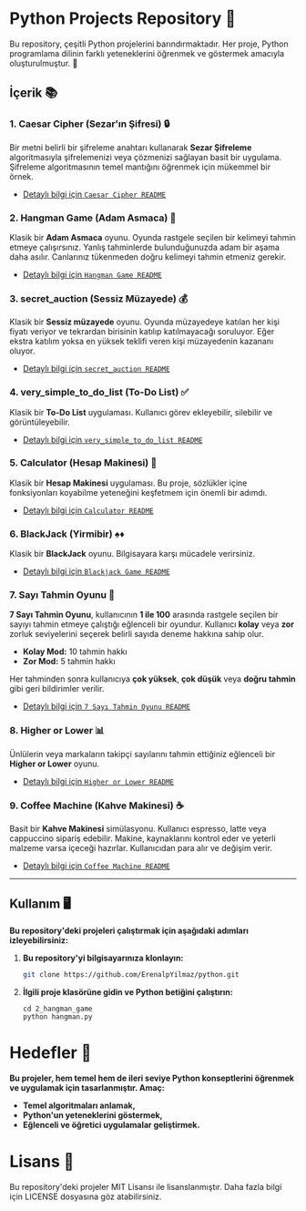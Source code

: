 # Python Projects Repository 🐍

Bu repository, çeşitli Python projelerini barındırmaktadır. Her proje, Python programlama dilinin farklı yeteneklerini öğrenmek ve göstermek amacıyla oluşturulmuştur. 🚀

## İçerik 📚

### 1. Caesar Cipher (Sezar'ın Şifresi) 🔒

Bir metni belirli bir şifreleme anahtarı kullanarak **Sezar Şifreleme** algoritmasıyla şifrelemenizi veya çözmenizi sağlayan basit bir uygulama. Şifreleme algoritmasının temel mantığını öğrenmek için mükemmel bir örnek.

- [Detaylı bilgi için `Caesar Cipher README`](./1_caesarCipher/README.md)

### 2. Hangman Game (Adam Asmaca) 🤔

Klasik bir **Adam Asmaca** oyunu. Oyunda rastgele seçilen bir kelimeyi tahmin etmeye çalışırsınız. Yanlış tahminlerde bulunduğunuzda adam bir aşama daha asılır. Canlarınız tükenmeden doğru kelimeyi tahmin etmeniz gerekir.

- [Detaylı bilgi için `Hangman Game README`](./2_hangman_game/readme.md)

### 3. secret_auction (Sessiz Müzayede) 💰

Klasik bir **Sessiz müzayede** oyunu. Oyunda müzayedeye katılan her kişi fiyatı veriyor ve tekrardan birisinin katılıp katılmayacağı soruluyor. Eğer ekstra katılım yoksa en yüksek teklifi veren kişi müzayedenin kazananı oluyor.

- [Detaylı bilgi için `secret_auction README`](./3_secret_auction/README.md)

### 4. very_simple_to_do_list (To-Do List) ✅

Klasik bir **To-Do List** uygulaması. Kullanıcı görev ekleyebilir, silebilir ve görüntüleyebilir.

- [Detaylı bilgi için `very_simple_to_do_list README`](./4_very_simple_to_do_list/README.md)

### 5. Calculator (Hesap Makinesi) 🧮

Klasik bir **Hesap Makinesi** uygulaması. Bu proje, sözlükler içine fonksiyonları koyabilme yeteneğini keşfetmem için önemli bir adımdı.

- [Detaylı bilgi için `Calculator README`](./5_calculator/README.MD)

### 6. BlackJack (Yirmibir) ♠️♦️

Klasik bir **BlackJack** oyunu. Bilgisayara karşı mücadele verirsiniz.

- [Detaylı bilgi için `Blackjack Game README`](./6_blackjack/README.md)

### 7. Sayı Tahmin Oyunu 🎯

**7 Sayı Tahmin Oyunu**, kullanıcının **1 ile 100** arasında rastgele seçilen bir sayıyı tahmin etmeye çalıştığı eğlenceli bir oyundur. Kullanıcı **kolay** veya **zor** zorluk seviyelerini seçerek belirli sayıda deneme hakkına sahip olur.

- **Kolay Mod:** 10 tahmin hakkı
- **Zor Mod:** 5 tahmin hakkı

Her tahminden sonra kullanıcıya **çok yüksek**, **çok düşük** veya **doğru tahmin** gibi geri bildirimler verilir.

- [Detaylı bilgi için `7 Sayı Tahmin Oyunu README`](./7_Number_Guessing_Project/README.md)

### 8. Higher or Lower 📊

Ünlülerin veya markaların takipçi sayılarını tahmin ettiğiniz eğlenceli bir **Higher or Lower** oyunu.

- [Detaylı bilgi için `Higher or Lower README`](./8_higher_or_lower/README.md)

### 9. Coffee Machine (Kahve Makinesi) ☕️

Basit bir **Kahve Makinesi** simülasyonu. Kullanıcı espresso, latte veya cappuccino sipariş edebilir. Makine, kaynaklarını kontrol eder ve yeterli malzeme varsa içeceği hazırlar. Kullanıcıdan para alır ve değişim verir.

- [Detaylı bilgi için `Coffee Machine README`](./9_CoffeeMachine/README.md)

---

## Kullanım 🖥️

**Bu repository'deki projeleri çalıştırmak için aşağıdaki adımları izleyebilirsiniz:**

1. **Bu repository'yi bilgisayarınıza klonlayın:**

   ```bash
   git clone https://github.com/ErenalpYilmaz/python.git
   ```

2. **İlgili proje klasörüne gidin ve Python betiğini çalıştırın:**

   ```
   cd 2_hangman_game
   python hangman.py
   ```

# **Hedefler** 🎯

**Bu projeler, hem temel hem de ileri seviye Python konseptlerini öğrenmek ve uygulamak için tasarlanmıştır. Amaç:**

- **Temel algoritmaları anlamak,**
- **Python'un yeteneklerini göstermek,**
- **Eğlenceli ve öğretici uygulamalar geliştirmek.**

# **Lisans** 📄

Bu repository'deki projeler MIT Lisansı ile lisanslanmıştır. Daha fazla bilgi için LICENSE dosyasına göz atabilirsiniz.
